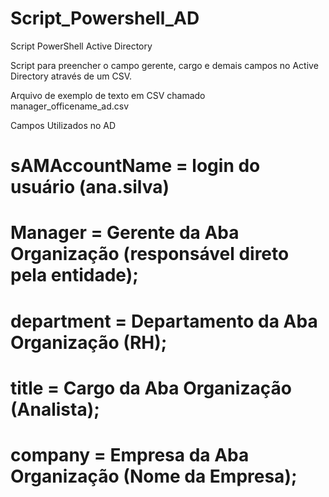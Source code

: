 # Script_Powershell_AD
Script PowerShell Active Directory

Script para preencher o campo gerente, cargo e demais campos no Active Directory através de um CSV.

Arquivo de exemplo de texto em CSV chamado manager_officename_ad.csv

Campos Utilizados no AD

# sAMAccountName = login do usuário (ana.silva)
# Manager = Gerente da Aba Organização (responsável direto pela entidade);
# department = Departamento da Aba Organização (RH);
# title = Cargo da Aba Organização (Analista);
# company = Empresa da Aba Organização (Nome da Empresa);


